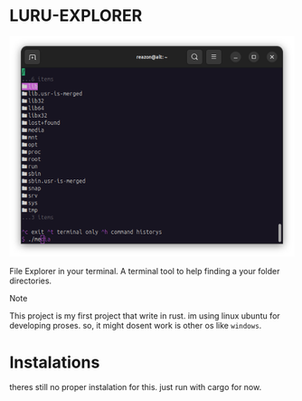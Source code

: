 # LURU-EXPLORER

![demo](aset/demo.png)

File Explorer in your terminal. A terminal tool to help finding a your folder directories. 

> [!NOTE]
> This project is my first project that write in rust.
> im using linux ubuntu for developing proses. so, it might dosent work is other os like ``windows``.   

# Instalations

theres still no proper instalation for this. just run with cargo for now.


 
